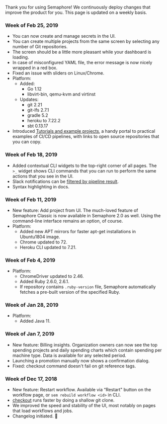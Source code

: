 Thank you for using Semaphore!
We continuously deploy changes that improve the product for you.
This page is updated on a weekly basis.

### Week of Feb 25, 2019

* You can now create and manage secrets in the UI.
* You can create multiple projects from the same screen by selecting any number
  of Git repositories.
* The screen should be a little more pleasant while your dashboard is loading.
* In case of misconfigured YAML file, the error message is now nicely wrapped in
  a red box.
* Fixed an issue with sliders on Linux/Chrome.
* Platform:
  * Added:
    * Go 1.12
    * libvirt-bin, qemu-kvm and virtinst
  * Updates:
    * git 2.21
    * git-lfs 2.7.1
    * gradle 5.2
    * heroku to 7.22.2
    * sbt 0.13.17
* Introduced [Tutorials and example
  projects](https://docs.semaphoreci.com/article/123-tutorials-and-example-projects),
  a handy portal to practical examples of CI/CD pipelines, with links to open
  source repositories that you can copy.

### Week of Feb 18, 2019

* Added contextual CLI widgets to the top-right corner of all pages. The `>_`
  widget shows CLI commands that you can run to perform the same actions that
  you see in the UI.
* Slack notifications can be [filtered by pipeline
  result](https://docs.semaphoreci.com/article/91-slack-notifications#filtering-by-pipeline-result).
* Syntax highlighting in docs.

### Week of Feb 11, 2019

* New feature: Add project from UI. The much-loved feature of Semaphore Classic
  is now available in Semaphore 2.0 as well. Using the command-line interface
  remains an option, of course.
* Platform:
  * Added new APT mirrors for faster apt-get installations in Ubuntu1804 image.
  * Chrome updated to 72.
  * Heroku CLI updated to 7.21.

### Week of Feb 4, 2019

* Platform:
  * ChromeDriver updated to 2.46.
  * Added Ruby 2.6.0, 2.6.1.
  * If repository contains `.ruby-version` file, Semaphore automatically fetches
    a pre-built version of the specified Ruby.

### Week of Jan 28, 2019

* Platform:
  * Added Java 11.

### Week of Jan 7, 2019

* New feature: Billing insights. Organization owners can now see
  the top spending projects and daily spending charts which contain
  spending per machine type. Data is available for any selected period.
* Launching a promotion manually now shows a confirmation dialog.
* Fixed: checkout command doesn't fail on git reference tags.

### Week of Dec 17, 2018

* New feature: Restart workflow.
  Available via “Restart" button on the workflow page,
  or `sem rebuild workflow <id>` in CLI.
* [checkout](https://docs.semaphoreci.com/article/54-toolbox-reference#libcheckout)
  runs faster by doing a shallow git clone.
* We improved the speed and stability of the UI, most notably on pages
  that load workflows and jobs.
* Changelog initiated. 🚀
